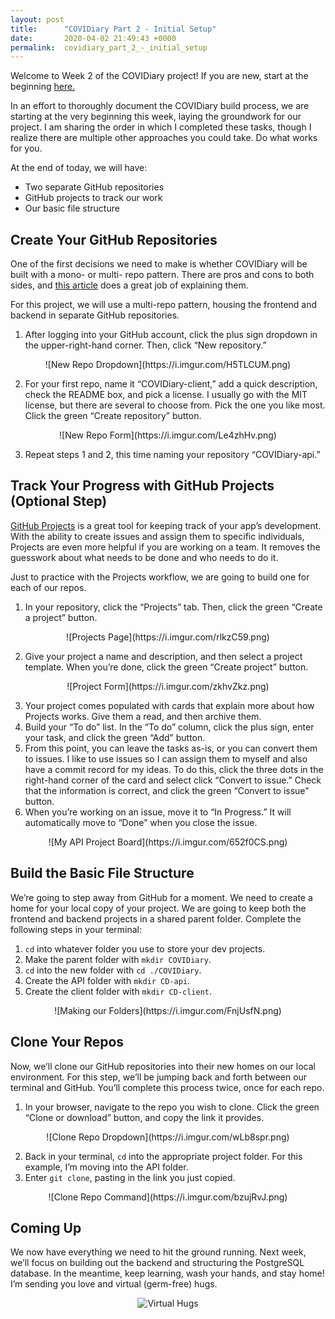 ```yaml
---
layout: post
title:      "COVIDiary Part 2 - Initial Setup"
date:       2020-04-02 21:49:43 +0000
permalink:  covidiary_part_2_-_initial_setup
---
```



Welcome to Week 2 of the COVIDiary project! If you are new, start at the beginning [here.](https://www.codewitch.dev/covidiary_-_a_rails_react_project)

In an effort to thoroughly document the COVIDiary build process, we are starting at the very beginning this week, laying the groundwork for our project. I am sharing the order in which I completed these tasks, though I realize there are multiple other approaches you could take. Do what works for you. 

At the end of today, we will have:

*   Two separate GitHub repositories
*   GitHub projects to track our work
*   Our basic file structure

## Create Your GitHub Repositories

One of the first decisions we need to make is whether COVIDiary will be built with a mono- or multi- repo pattern. There are pros and cons to both sides, and [this article](https://medium.com/@johnclarke_82232/mono-or-multi-repo-6c3674142dfc) does a great job of explaining them. 

For this project, we will use a multi-repo pattern, housing the frontend and backend in separate GitHub repositories.

1. After logging into your GitHub account, click the plus sign dropdown in the upper-right-hand corner. Then, click “New repository.” 
<center>
![New Repo Dropdown](https://i.imgur.com/H5TLCUM.png)
</center>

2. For your first repo, name it “COVIDiary-client,” add a quick description, check the README box, and pick a license. I usually go with the MIT license, but there are several to choose from. Pick the one you like most. Click the green “Create repository” button.
<center>
![New Repo Form](https://i.imgur.com/Le4zhHv.png)
</center>

3. Repeat steps 1 and 2, this time naming your repository “COVIDiary-api.”


## Track Your Progress with GitHub Projects (Optional Step)

[GitHub Projects](https://help.github.com/en/github/managing-your-work-on-github/about-project-boards) is a great tool for keeping track of your app’s development. With the ability to create issues and assign them to specific individuals, Projects are even more helpful if you are working on a team. It removes the guesswork about what needs to be done and who needs to do it. 

Just to practice with the Projects workflow, we are going to build one for each of our repos.

1. In your repository, click the “Projects” tab. Then, click the green “Create a project” button.
<center>
![Projects Page](https://i.imgur.com/rlkzC59.png)
</center>

2. Give your project a name and description, and then select a project template. When you’re done, click the green “Create project” button.
<center>
![Project Form](https://i.imgur.com/zkhvZkz.png)
</center>

3. Your project comes populated with cards that explain more about how Projects works. Give them a read, and then archive them.
4. Build your “To do” list. In the “To do” column, click the plus sign, enter your task, and click the green “Add” button.
5. From this point, you can leave the tasks as-is, or you can convert them to issues. I like to use issues so I can assign them to myself and also have a commit record for my ideas. To do this, click the three dots in the right-hand corner of the card and select click “Convert to issue.” Check that the information is correct, and click the green “Convert to issue” button.
6. When you’re working on an issue, move it to “In Progress.” It will automatically move to “Done” when you close the issue. 
<center>
![My API Project Board](https://i.imgur.com/652f0CS.png)
</center>

## Build the Basic File Structure

We’re going to step away from GitHub for a moment. We need to create a home for your local copy of your project. We are going to keep both the frontend and backend projects in a shared parent folder. Complete the following steps in your terminal:

1. `cd` into whatever folder you use to store your dev projects.
2. Make the parent folder with `mkdir COVIDiary`.
3. `cd` into the new folder with `cd ./COVIDiary`.
4. Create the API folder with `mkdir CD-api`.
5. Create the client folder with `mkdir CD-client`.

<center>
![Making our Folders](https://i.imgur.com/FnjUsfN.png)
</center>

## Clone Your Repos

Now, we’ll clone our GitHub repositories into their new homes on our local environment. For this step, we’ll be jumping back and forth between our terminal and GitHub. You’ll complete this process twice, once for each repo.

1. In your browser, navigate to the repo you wish to clone. Click the green “Clone or download” button, and copy the link it provides.
<center>
![Clone Repo Dropdown](https://i.imgur.com/wLb8spr.png)
</center>

2. Back in your terminal, `cd` into the appropriate project folder. For this example, I’m moving into the API folder. 
3. Enter `git clone`, pasting in the link you just copied. 
<center>
![Clone Repo Command](https://i.imgur.com/bzujRvJ.png)
</center>

## Coming Up

We now have everything we need to hit the ground running. Next week, we’ll focus on building out the backend and structuring the PostgreSQL database. In the meantime, keep learning, wash your hands, and stay home! I’m sending you love and virtual (germ-free) hugs.
<center>
<img src="https://media.giphy.com/media/GHwokG1NqNmms/source.gif" alt="Virtual Hugs"></img>
</center>

